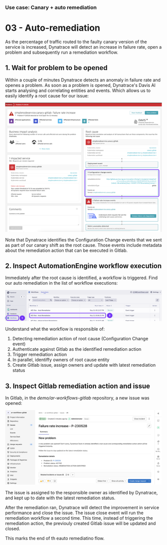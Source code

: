 ### Use case: Canary + auto remediation

# 03 - Auto-remediation

As the percentage of traffic routed to the faulty canary version of the service is increased, Dynatrace will detect an increase in failure rate, open a problem and subsequently run a remediation workflow.

## 1. Wait for problem to be opened

Within a couple of minutes Dynatrace detects an anomaly in failure rate and openes a problem. As soon as a problem is opened, Dynatrace's Davis AI starts analysing and correlating entities and events. Which allows us to easily identify a root cause for our issue:

![dynatrace_problem_rootcause](assets/dynatrace_problem_root_cause.png)

Note that Dynatrace identifies the Configuration Change events that we sent as part of our canary shift as the root cause. Those events include metadata about the remediation action that can be executed in Gitlab.

## 2. Inspect AutomationEngine workflow execution

Immediately after the root cause is identified, a workflow is triggered. Find our auto remediation in the list of workflow executions: 

![workflow_executions](assets/workflow_executions.png)

Understand what the workflow is responsible of:

1) Detecting remediation action of root cause (Configuration Change event)
2) Authenticate against Gitlab as the identified remediation action
3) Trigger remediation action
4) In parallel, identiffy owners of root cause entity
5) Create Gitlab issue, assign owners and update with latest remediation status

## 3. Inspect Gitlab remediation action and issue

In Gitlab, in the *demo/ar-workflows-gitlab* repository, a new issue was opened:

![gitlab_issue_opened](assets/gitlab_issue_opened.png)

The issue is assigned to the responsible owner as identified by Dynatrace, and kept up to date with the latest remediation status.

After the remediation ran, Dynatrace will detect the improvement in service performance and close the issue. The issue close event will  run the remediation workflow a second time. This time, instead of triggering the remediation action, the previouly created Gitlab issue will be updated and closed.

This marks the end of th eauto remediatino flow.
